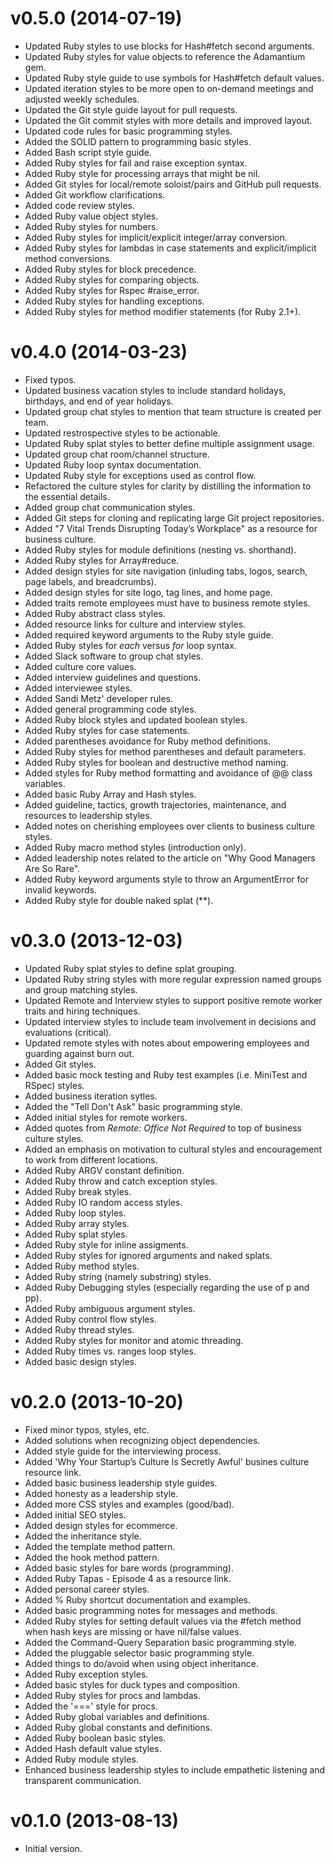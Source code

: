 # v0.5.0 (2014-07-19)

* Updated Ruby styles to use blocks for Hash#fetch second arguments.
* Updated Ruby styles for value objects to reference the Adamantium gem.
* Updated Ruby style guide to use symbols for Hash#fetch default values.
* Updated iteration styles to be more open to on-demand meetings and adjusted weekly schedules.
* Updated the Git style guide layout for pull requests.
* Updated the Git commit styles with more details and improved layout.
* Updated code rules for basic programming styles.
* Added the SOLID pattern to programming basic styles.
* Added Bash script style guide.
* Added Ruby styles for fail and raise exception syntax.
* Added Ruby style for processing arrays that might be nil.
* Added Git styles for local/remote soloist/pairs and GitHub pull requests.
* Added Git workflow clarifications.
* Added code review styles.
* Added Ruby value object styles.
* Added Ruby styles for numbers.
* Added Ruby styles for implicit/explicit integer/array conversion.
* Added Ruby styles for lambdas in case statements and explicit/implicit method conversions.
* Added Ruby styles for block precedence.
* Added Ruby styles for comparing objects.
* Added Ruby styles for Rspec #raise_error.
* Added Ruby styles for handling exceptions.
* Added Ruby styles for method modifier statements (for Ruby 2.1+).

# v0.4.0 (2014-03-23)

* Fixed typos.
* Updated business vacation styles to include standard holidays, birthdays, and end of year holidays.
* Updated group chat styles to mention that team structure is created per team.
* Updated restrospective styles to be actionable.
* Updated Ruby splat styles to better define multiple assignment usage.
* Updated group chat room/channel structure.
* Updated Ruby loop syntax documentation.
* Updated Ruby style for exceptions used as control flow.
* Refactored the culture styles for clarity by distilling the information to the essential details.
* Added group chat communication styles.
* Added Git steps for cloning and replicating large Git project repositories.
* Added "7 Vital Trends Disrupting Today’s Workplace" as a resource for business culture.
* Added Ruby styles for module definitions (nesting vs. shorthand).
* Added Ruby styles for Array#reduce.
* Added design styles for site navigation (inluding tabs, logos, search, page labels, and breadcrumbs).
* Added design styles for site logo, tag lines, and home page.
* Added traits remote employees must have to business remote styles.
* Added Ruby abstract class styles.
* Added resource links for culture and interview styles.
* Added required keyword arguments to the Ruby style guide.
* Added Ruby styles for *each* versus *for* loop syntax.
* Added Slack software to group chat styles.
* Added culture core values.
* Added interview guidelines and questions.
* Added interviewee styles.
* Added Sandi Metz' developer rules.
* Added general programming code styles.
* Added Ruby block styles and updated boolean styles.
* Added Ruby styles for case statements.
* Added parentheses avoidance for Ruby method definitions.
* Added Ruby styles for method parentheses and default parameters.
* Added Ruby styles for boolean and destructive method naming.
* Added styles for Ruby method formatting and avoidance of @@ class variables.
* Added basic Ruby Array and Hash styles.
* Added guideline, tactics, growth trajectories, maintenance, and resources to leadership styles.
* Added notes on cherishing employees over clients to business culture styles.
* Added Ruby macro method styles (introduction only).
* Added leadership notes related to the article on "Why Good Managers Are So Rare".
* Added Ruby keyword arguments style to throw an ArgumentError for invalid keywords.
* Added Ruby style for double naked splat (**).

# v0.3.0 (2013-12-03)

* Updated Ruby splat styles to define splat grouping.
* Updated Ruby string styles with more regular expression named groups and group matching styles.
* Updated Remote and Interview styles to support positive remote worker traits and hiring techniques.
* Updated interview styles to include team involvement in decisions and evaluations (critical).
* Updated remote styles with notes about empowering employees and guarding against burn out.
* Added Git styles.
* Added basic mock testing and Ruby test examples (i.e. MiniTest and RSpec) styles.
* Added business iteration sytles.
* Added the "Tell Don't Ask" basic programming style.
* Added initial styles for remote workers.
* Added quotes from *Remote: Office Not Required* to top of business culture styles.
* Added an emphasis on motivation to cultural styles and encouragement to work from different locations.
* Added Ruby ARGV constant definition.
* Added Ruby throw and catch exception styles.
* Added Ruby break styles.
* Added Ruby IO random access styles.
* Added Ruby loop styles.
* Added Ruby array styles.
* Added Ruby splat styles.
* Added Ruby style for inline assigments.
* Added Ruby styles for ignored arguments and naked splats.
* Added Ruby method styles.
* Added Ruby string (namely substring) styles.
* Added Ruby Debugging styles (especially regarding the use of p and pp).
* Added Ruby ambiguous argument styles.
* Added Ruby control flow styles.
* Added Ruby thread styles.
* Added Ruby styles for monitor and atomic threading.
* Added Ruby times vs. ranges loop styles.
* Added basic design styles.

# v0.2.0 (2013-10-20)

* Fixed minor typos, styles, etc.
* Added solutions when recognizing object dependencies.
* Added style guide for the interviewing process.
* Added 'Why Your Startup’s Culture Is Secretly Awful' busines culture resource link.
* Added basic business leadership style guides.
* Added honesty as a leadership style.
* Added more CSS styles and examples (good/bad).
* Added initial SEO styles.
* Added design styles for ecommerce.
* Added the inheritance style.
* Added the template method pattern.
* Added the hook method pattern.
* Added basic styles for bare words (programming).
* Added Ruby Tapas - Episode 4 as a resource link.
* Added personal career styles.
* Added % Ruby shortcut documentation and examples.
* Added basic programming notes for messages and methods.
* Added Ruby styles for setting default values via the #fetch method when hash keys are missing or have nil/false values.
* Added the Command-Query Separation basic programming style.
* Added the pluggable selector basic programming style.
* Added things to do/avoid when using object inheritance.
* Added Ruby exception styles.
* Added basic styles for duck types and composition.
* Added Ruby styles for procs and lambdas.
* Added the '===' style for procs.
* Added Ruby global variables and definitions.
* Added Ruby global constants and definitions.
* Added Ruby boolean basic styles.
* Added Hash default value styles.
* Added Ruby module styles.
* Enhanced business leadership styles to include empathetic listening and transparent communication.

# v0.1.0 (2013-08-13)

* Initial version.
